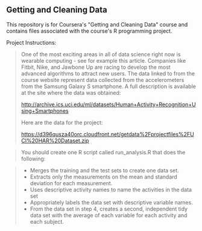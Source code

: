 Getting and Cleaning Data
-------------------------


This repository is for Coursera's "Getting and Cleaning Data" course and contains files associated with the course's R programming project.

Project Instructions:

> One of the most exciting areas in all of data science right now is wearable computing - see for example this article.  Companies like Fitbit, Nike, and Jawbone Up are racing to develop the most advanced algorithms to attract new users. The data linked to from the course website represent data collected from the accelerometers from the Samsung Galaxy S smartphone. A full description is available at the site where the data was obtained: 
> 
> http://archive.ics.uci.edu/ml/datasets/Human+Activity+Recognition+Using+Smartphones
> 
> 
> Here are the data for the project: 
> 
> https://d396qusza40orc.cloudfront.net/getdata%2Fprojectfiles%2FUCI%20HAR%20Dataset.zip
> 
> 
>  

 >You should create one R script called run_analysis.R that does the following:  
> 

> - Merges the training and the test sets to create one data set. 
> - Extracts only the measurements on the mean and standard deviation for each measurement.  
> - Uses descriptive activity names to name the activities in the data set 
> - Appropriately labels the data set with descriptive variable names.  
> - From the data set in step 4, creates a second, independent tidy data set with the average of each variable for each activity and each subject.

